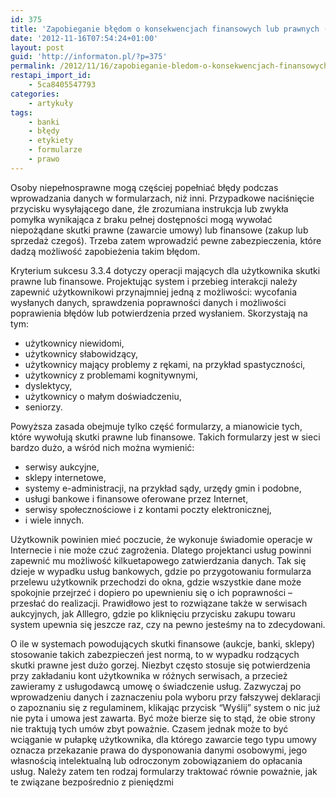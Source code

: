 ```yaml
---
id: 375
title: 'Zapobieganie błędom o konsekwencjach finansowych lub prawnych (WCAG 2.0 SC 3.3.4, poziom AA)'
date: '2012-11-16T07:54:24+01:00'
layout: post
guid: 'http://informaton.pl/?p=375'
permalink: /2012/11/16/zapobieganie-bledom-o-konsekwencjach-finansowych-lub-prawnych-wcag-2-0-sc-3-3-4-poziom-aa/
restapi_import_id:
    - 5ca8405547793
categories:
    - artykuły
tags:
    - banki
    - błędy
    - etykiety
    - formularze
    - prawo
---
```


Osoby niepełnosprawne mogą częściej popełniać błędy podczas wprowadzania danych w formularzach, niż inni. Przypadkowe naciśnięcie przycisku wysyłającego dane, źle zrozumiana instrukcja lub zwykła pomyłka wynikająca z braku pełnej dostępności mogą wywołać niepożądane skutki prawne (zawarcie umowy) lub finansowe (zakup lub sprzedaż czegoś). Trzeba zatem wprowadzić pewne zabezpieczenia, które dadzą możliwość zapobieżenia takim błędom.

Kryterium sukcesu 3.3.4 dotyczy operacji mających dla użytkownika skutki prawne lub finansowe. Projektując system i przebieg interakcji należy zapewnić użytkownikowi przynajmniej jedną z możliwości: wycofania wysłanych danych, sprawdzenia poprawności danych i możliwości poprawienia błędów lub potwierdzenia przed wysłaniem. Skorzystają na tym:

- użytkownicy niewidomi,
- użytkownicy słabowidzący,
- użytkownicy mający problemy z rękami, na przykład spastyczności,
- użytkownicy z problemami kognitywnymi,
- dyslektycy,
- użytkownicy o małym doświadczeniu,
- seniorzy.

Powyższa zasada obejmuje tylko część formularzy, a mianowicie tych, które wywołują skutki prawne lub finansowe. Takich formularzy jest w sieci bardzo dużo, a wśród nich można wymienić:

- serwisy aukcyjne,
- sklepy internetowe,
- systemy e-administracji, na przykład sądy, urzędy gmin i podobne,
- usługi bankowe i finansowe oferowane przez Internet,
- serwisy społecznościowe i z kontami poczty elektronicznej,
- i wiele innych.

Użytkownik powinien mieć poczucie, że wykonuje świadomie operacje w Internecie i nie może czuć zagrożenia. Dlatego projektanci usług powinni zapewnić mu możliwość kilkuetapowego zatwierdzania danych. Tak się dzieje w wypadku usług bankowych, gdzie po przygotowaniu formularza przelewu użytkownik przechodzi do okna, gdzie wszystkie dane może spokojnie przejrzeć i dopiero po upewnieniu się o ich poprawności – przesłać do realizacji. Prawidłowo jest to rozwiązane także w serwisach aukcyjnych, jak Alllegro, gdzie po kliknięciu przycisku zakupu towaru system upewnia się jeszcze raz, czy na pewno jesteśmy na to zdecydowani.

O ile w systemach powodujących skutki finansowe (aukcje, banki, sklepy) stosowanie takich zabezpieczeń jest normą, to w wypadku rodzących skutki prawne jest dużo gorzej. Niezbyt często stosuje się potwierdzenia przy zakładaniu kont użytkownika w różnych serwisach, a przecież zawieramy z usługodawcą umowę o świadczenie usług. Zazwyczaj po wprowadzeniu danych i zaznaczeniu pola wyboru przy fałszywej deklaracji o zapoznaniu się z regulaminem, klikając przycisk “Wyślij” system o nic już nie pyta i umowa jest zawarta. Być może bierze się to stąd, że obie strony nie traktują tych umów zbyt poważnie. Czasem jednak może to być wciąganie w pułapkę użytkownika, dla którego zawarcie tego typu umowy oznacza przekazanie prawa do dysponowania danymi osobowymi, jego własnością intelektualną lub odroczonym zobowiązaniem do opłacania usług. Należy zatem ten rodzaj formularzy traktować równie poważnie, jak te związane bezpośrednio z pieniędzmi